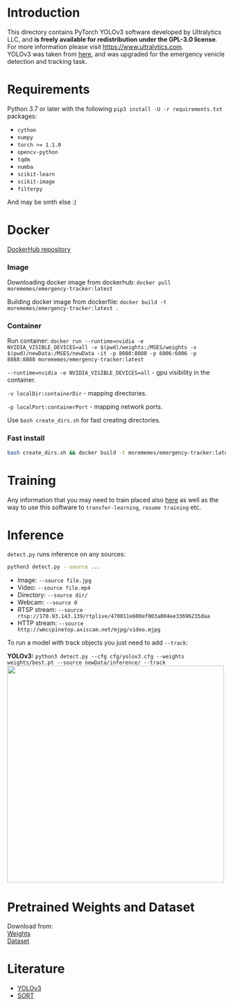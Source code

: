 # Introduction

This directory contains PyTorch YOLOv3 software developed by Ultralytics LLC, and **is freely available for redistribution under the GPL-3.0 license**. For more information please visit https://www.ultralytics.com.  
YOLOv3 was taken from [here](https://github.com/ultralytics/yolov3), and was upgraded for the emergency venicle detection and tracking task.

# Requirements

Python 3.7 or later with the following `pip3 install -U -r requirements.txt` packages:

- `cython`
- `numpy`
- `torch >= 1.1.0`
- `opencv-python`
- `tqdm`
- `numba`
- `scikit-learn`
- `scikit-image`
- `filterpy`

And may be smth else :)


# Docker

[DockerHub repository](https://hub.docker.com/r/morememes/emergency-tracker)

### Image

Downloading docker image from dockerhub: `docker pull morememes/emergency-tracker:latest`

Building docker image from dockerfile: `docker build -t morememes/emergency-tracker:latest .`

### Container

Run container: `docker run --runtime=nvidia -e NVIDIA_VISIBLE_DEVICES=all -v $(pwd)/weights:/MSES/weights -v $(pwd)/newData:/MSES/newData -it -p 8080:8080 -p 6006:6006 -p 8888:8888 morememes/emergency-tracker:latest`

`--runtime=nvidia -e NVIDIA_VISIBLE_DEVICES=all` - gpu visibility in the container.

`-v localDir:containerDir` - mapping directories.

`-p localPort:containerPort` - mapping network ports.

Use `bash create_dirs.sh` for fast creating directories.

### Fast install

```bash
bash create_dirs.sh && docker build -t morememes/emergency-tracker:latest . && docker run --runtime=nvidia -e NVIDIA_VISIBLE_DEVICES=all -v $(pwd)/weights:/MSES/weights -v $(pwd)/newData:/MSES/newData -it -p 8080:8080 -p 6006:6006 -p 8888:8888 morememes/emergency-tracker:latest
```

# Training
Any information that you may need to train placed also [here](https://github.com/ultralytics/yolov3) as well as the way to use this software to `transfer-learning`, `resume training` etc.

# Inference

`detect.py` runs inference on any sources:

```bash
python3 detect.py --source ...
```

- Image:  `--source file.jpg`
- Video:  `--source file.mp4`
- Directory:  `--source dir/`
- Webcam:  `--source 0`
- RTSP stream:  `--source rtsp://170.93.143.139/rtplive/470011e600ef003a004ee33696235daa`
- HTTP stream:  `--source http://wmccpinetop.axiscam.net/mjpg/video.mjpg`

To run a model with track objects you just need to add `--track`:

**YOLOv3:** `python3 detect.py --cfg cfg/yolov3.cfg --weights weights/best.pt --source newData/inference/ --track`  
<img src="https://sun9-47.userapi.com/c856028/v856028577/145171/1i6d4UnfrZQ.jpg" width="500">


# Pretrained Weights and Dataset

Download from:  
[Weights](https://yadi.sk/d/OgioXcWDZN7LwA)  
[Dataset](https://yadi.sk/d/jyaTM7cd6-DV0Q)


# Literature
- [YOLOv3](https://arxiv.org/pdf/1804.02767.pdf) 
- [SORT](https://arxiv.org/pdf/1602.00763.pdf)
